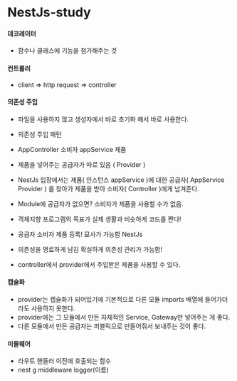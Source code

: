 # NestJs-study

#### 데코레이터

- 함수나 클래스에 기능을 첨가해주는 것

#### 컨트롤러

- client => http request => controller

#### 의존성 주입

- 파일을 사용하지 않고 생성자에서 바로 초기화 해서 바로 사용한다.
- 의존성 주입 패턴
- AppController 소비자 appService 제품
- 제품을 넣어주는 공급자가 따로 있음 ( Provider )

- NestJs 입장에서는 제품( 인스턴스 appService )에 대한 공급자( AppService Provider ) 를 찾아가 제품을 받아 소비자( Controller )에게 넘겨준다.
- Module에 공급자가 없으면? 소비자가 제품을 사용할 수가 없음.

- 객체지향 프로그램의 목표가 실제 생활과 비슷하게 코드를 짠다!
- 공급자 소비자 제품 등록! 묘사가 가능함 NestJs
- 의존성을 명료하게 남김 확실하게 의존성 관리가 가능함!

- controller에서 provider에서 주입받은 제품을 사용할 수 있다.

#### 캡슐화

- provider는 캡슐화가 되어있기에 기본적으로 다른 모듈 imports 배열에 들어가더라도 사용하지 못한다.
- provider에는 그 모듈에서 만든 자체적인 Service, Gateway만 넣어주는 게 좋다.
- 다른 모듈에서 만든 공급자는 퍼블릭으로 만들어줘서 보내주는 것이 좋다.

#### 미들웨어

- 라우트 핸들러 이전에 호출되는 함수
- nest g middleware logger(이름)
